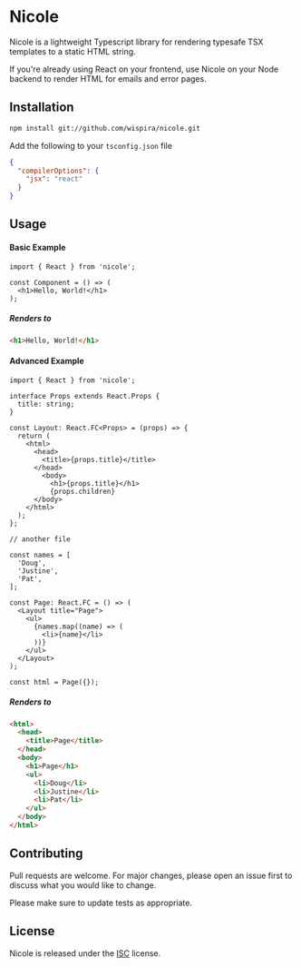 # Nicole

Nicole is a lightweight Typescript library for rendering typesafe TSX templates to a static HTML string.

If you're already using React on your frontend, use Nicole on your Node backend to render HTML for emails and error pages.

## Installation

```bash
npm install git://github.com/wispira/nicole.git
```

Add the following to your `tsconfig.json` file
```json
{
  "compilerOptions": {
    "jsx": "react"
  }
}
```

## Usage

#### Basic Example

```tsx
import { React } from 'nicole';

const Component = () => (
  <h1>Hello, World!</h1>
);
```

##### Renders to 

```html
<h1>Hello, World!</h1>
```


#### Advanced Example

```tsx
import { React } from 'nicole';

interface Props extends React.Props {
  title: string;
}

const Layout: React.FC<Props> = (props) => {
  return (
    <html>
      <head>
        <title>{props.title}</title>
      </head>
        <body>
          <h1>{props.title}</h1>
          {props.children}
      </body>
    </html>
  );
};

// another file

const names = [
  'Doug',
  'Justine',
  'Pat',
];

const Page: React.FC = () => (
  <Layout title="Page">
    <ul>
      {names.map((name) => (
        <li>{name}</li>
      ))}
    </ul>
  </Layout>
);

const html = Page({});
```

##### Renders to 

```html
<html>
  <head>
    <title>Page</title>
  </head>
  <body>
    <h1>Page</h1>
    <ul>
      <li>Doug</li>
      <li>Justine</li>
      <li>Pat</li>
    </ul>
  </body>
</html>
```

## Contributing
Pull requests are welcome. For major changes, please open an issue first to discuss what you would like to change.

Please make sure to update tests as appropriate.

## License
Nicole is released under the [ISC](https://opensource.org/licenses/ISC) license.